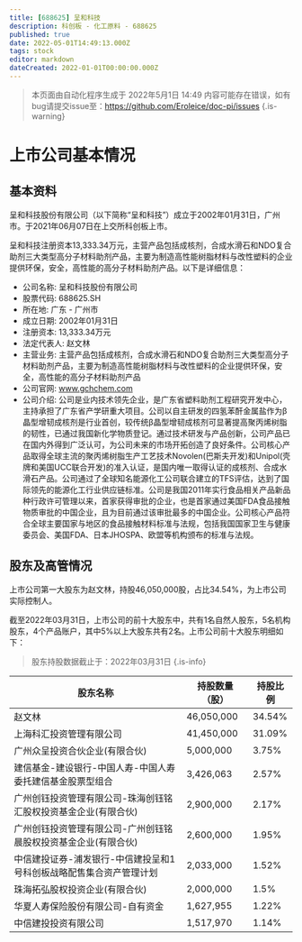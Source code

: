 ```yaml
---
title: [688625] 呈和科技
description: 科创板 - 化工原料 - 688625
published: true
date: 2022-05-01T14:49:13.000Z
tags: stock
editor: markdown
dateCreated: 2022-01-01T00:00:00.000Z
---
```


> 本页面由自动化程序生成于 2022年5月1日 14:49
> 内容可能存在错误，如有bug请提交issue至：https://github.com/Eroleice/doc-pi/issues
{.is-warning}

# 上市公司基本情况

## 基本资料

呈和科技股份有限公司（以下简称“呈和科技”）成立于2002年01月31日，广州市。于2021年06月07日在上交所科创板上市。

呈和科技注册资本13,333.34万元，主营产品包括成核剂，合成水滑石和NDO复合助剂三大类型高分子材料助剂产品，主要为制造高性能树脂材料与改性塑料的企业提供环保，安全，高性能的高分子材料助剂产品。以下是详细信息：

- 公司名称: 呈和科技股份有限公司
- 股票代码: 688625.SH
- 所在地: 广东 - 广州市
- 成立日期: 2002年01月31日
- 注册资本: 13,333.34万元
- 法定代表人: 赵文林
- 主营业务: 主营产品包括成核剂，合成水滑石和NDO复合助剂三大类型高分子材料助剂产品，主要为制造高性能树脂材料与改性塑料的企业提供环保，安全，高性能的高分子材料助剂产品
- 公司官网: www.gchchem.com
- 公司介绍: 公司是业内技术领先企业，是广东省塑料助剂工程研究开发中心，主持承担了广东省产学研重大项目。公司以自主研发的四氢苯酐金属盐作为β晶型增韧成核剂是行业首创，较传统β晶型增韧成核剂可显著提高聚丙烯树脂的韧性，已通过我国新化学物质登记。通过技术研发与产品创新，公司产品已在国内外得到广泛认可，为公司未来的市场开拓创造了良好条件。公司核心产品取得全球主流的聚丙烯树脂生产工艺技术Novolen(巴斯夫开发)和Unipol(壳牌和美国UCC联合开发)的准入认证，是国内唯一取得认证的成核剂、合成水滑石产品。公司通过了全球知名能源化工公司联合建立的TFS评估，达到了国际领先的能源化工行业供应链标准。公司是我国2011年实行食品相关产品新品种行政许可管理以来，首家获得审批的企业，也是首家通过美国FDA食品接触物质审批的中国企业，且为目前通过该审批最多的中国企业。公司核心产品符合全球主要国家与地区的食品接触材料标准与法规，包括我国国家卫生与健康委员会、美国FDA、日本JHOSPA、欧盟等机构颁布的标准与法规。


## 股东及高管情况

上市公司第一大股东为赵文林，持股46,050,000股，占比34.54%，为上市公司实际控制人。

截至2022年03月31日，上市公司的前十大股东中，共有1名自然人股东，5名机构股东，4个产品账户，其中5%以上大股东共有2名。上市公司前十大股东明细如下：

> 股东持股数据截止于：2022年03月31日
{.is-info}

| 股东名称 | 持股数量（股） | 持股比例 |
| --- | --- | --- |
| 赵文林 | 46,050,000 | 34.54% |
| 上海科汇投资管理有限公司 | 41,450,000 | 31.09% |
| 广州众呈投资合伙企业(有限合伙) | 5,000,000 | 3.75% |
| 建信基金-建设银行-中国人寿-中国人寿委托建信基金股票型组合 | 3,426,063 | 2.57% |
| 广州创钰投资管理有限公司-珠海创钰铭汇股权投资基金企业(有限合伙) | 2,900,000 | 2.17% |
| 广州创钰投资管理有限公司-广州创钰铭晨股权投资基金企业(有限合伙) | 2,600,000 | 1.95% |
| 中信建投证券-浦发银行-中信建投呈和1号科创板战略配售集合资产管理计划 | 2,033,000 | 1.52% |
| 珠海拓弘股权投资企业(有限合伙) | 2,000,000 | 1.5% |
| 华夏人寿保险股份有限公司-自有资金 | 1,627,955 | 1.22% |
| 中信建投投资有限公司 | 1,517,970 | 1.14% |




